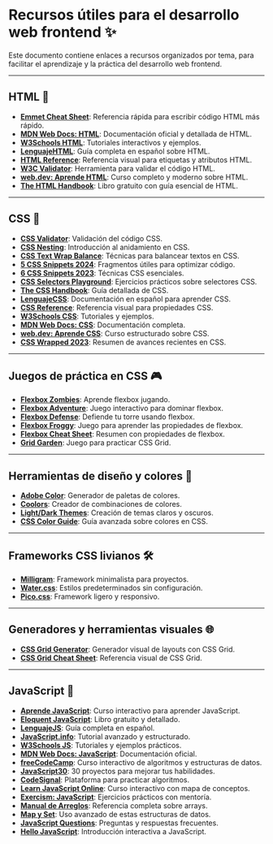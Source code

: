 # Recursos útiles para el desarrollo web frontend ✨

Este documento contiene enlaces a recursos organizados por tema, para facilitar el aprendizaje y la práctica del desarrollo web frontend.

---

## HTML 📝
- **[Emmet Cheat Sheet](https://docs.emmet.io/cheat-sheet/)**: Referencia rápida para escribir código HTML más rápido.
- **[MDN Web Docs: HTML](https://developer.mozilla.org/es/docs/Web/HTML)**: Documentación oficial y detallada de HTML.
- **[W3Schools HTML](https://www.w3schools.com/html/)**: Tutoriales interactivos y ejemplos.
- **[LenguajeHTML](https://lenguajehtml.com/html/)**: Guía completa en español sobre HTML.
- **[HTML Reference](https://htmlreference.io/)**: Referencia visual para etiquetas y atributos HTML.
- **[W3C Validator](https://validator.w3.org/#validate_by_input)**: Herramienta para validar el código HTML.
- **[web.dev: Aprende HTML](https://web.dev/learn/html)**: Curso completo y moderno sobre HTML.
- **[The HTML Handbook](https://flaviocopes.pages.dev/books/html-handbook.pdf)**: Libro gratuito con guía esencial de HTML.

---

## CSS 🌟
- **[CSS Validator](https://jigsaw.w3.org/css-validator/#validate_by_input)**: Validación del código CSS.
- **[CSS Nesting](https://developer.chrome.com/docs/css-ui/css-nesting?hl=es-419)**: Introducción al anidamiento en CSS.
- **[CSS Text Wrap Balance](https://developer.chrome.com/blog/css-text-wrap-balance?hl=es-419)**: Técnicas para balancear textos en CSS.
- **[5 CSS Snippets 2024](https://web.dev/articles/5-css-snippets-every-front-end-developer-should-know-in-2024?hl=es-419)**: Fragmentos útiles para optimizar código.
- **[6 CSS Snippets 2023](https://web.dev/articles/6-css-snippets-every-front-end-developer-should-know-in-2023?hl=es-419)**: Técnicas CSS esenciales.
- **[CSS Selectors Playground](https://www.fffuel.co/css-selectors)**: Ejercicios prácticos sobre selectores CSS.
- **[The CSS Handbook](https://flaviocopes.pages.dev/books/css-handbook.pdf)**: Guía detallada de CSS.
- **[LenguajeCSS](https://lenguajecss.com/css/)**: Documentación en español para aprender CSS.
- **[CSS Reference](https://cssreference.io/)**: Referencia visual para propiedades CSS.
- **[W3Schools CSS](https://www.w3schools.com/css/)**: Tutoriales y ejemplos.
- **[MDN Web Docs: CSS](https://developer.mozilla.org/es/docs/Web/CSS)**: Documentación completa.
- **[web.dev: Aprende CSS](https://web.dev/learn/css?hl=es)**: Curso estructurado sobre CSS.
- **[CSS Wrapped 2023](https://developer.chrome.com/blog/css-wrapped-2023?hl=es-419)**: Resumen de avances recientes en CSS.

---

## Juegos de práctica en CSS 🎮
- **[Flexbox Zombies](https://flexboxzombies.com/p/flexbox-zombies)**: Aprende flexbox jugando.
- **[Flexbox Adventure](https://codingfantasy.com/games/flexboxadventure)**: Juego interactivo para dominar flexbox.
- **[Flexbox Defense](http://www.flexboxdefense.com/)**: Defiende tu torre usando flexbox.
- **[Flexbox Froggy](https://flexboxfroggy.com/#es)**: Juego para aprender las propiedades de flexbox.
- **[Flexbox Cheat Sheet](https://www.paradigmadigital.com/assets/cms/cheat_sheet_flexbox_6fb013edd1.pdf)**: Resumen con propiedades de flexbox.
- **[Grid Garden](https://flukeout.github.io/)**: Juego para practicar CSS Grid.

---

## Herramientas de diseño y colores 🎨
- **[Adobe Color](https://color.adobe.com/es/create/color-wheel)**: Generador de paletas de colores.
- **[Coolors](https://coolors.co/)**: Creador de combinaciones de colores.
- **[Light/Dark Themes](https://web.dev/articles/light-dark?hl=es-419)**: Creación de temas claros y oscuros.
- **[CSS Color Guide](https://developer.chrome.com/docs/css-ui/high-definition-css-color-guide?hl=es-419)**: Guía avanzada sobre colores en CSS.

---

## Frameworks CSS livianos 🛠️
- **[Milligram](https://milligram.io/)**: Framework minimalista para proyectos.
- **[Water.css](https://watercss.kognise.dev/)**: Estilos predeterminados sin configuración.
- **[Pico.css](https://picocss.com/)**: Framework ligero y responsivo.

---

## Generadores y herramientas visuales 🌐
- **[CSS Grid Generator](https://cssgridgenerator.io/)**: Generador visual de layouts con CSS Grid.
- **[CSS Grid Cheat Sheet](https://media.licdn.com/dms/image/v2/D4E10AQFTwWEsmYZAJg/image-shrink_1280/image-shrink_1280/0/1725980716202?e=1726686000&v=beta&t=LNhO_i19FnHr3eZw210vIxiZwZQuql7tUmgRi2a2rEc)**: Referencia visual de CSS Grid.

---

## JavaScript 🤖
- **[Aprende JavaScript](https://www.aprendejavascript.dev/)**: Curso interactivo para aprender JavaScript.
- **[Eloquent JavaScript](https://eloquent-javascript-es.vercel.app/)**: Libro gratuito y detallado.
- **[LenguajeJS](https://lenguajejs.com/fundamentos/)**: Guía completa en español.
- **[JavaScript.info](https://es.javascript.info/)**: Tutorial avanzado y estructurado.
- **[W3Schools JS](https://www.w3schools.com/js/)**: Tutoriales y ejemplos prácticos.
- **[MDN Web Docs: JavaScript](https://developer.mozilla.org/es/docs/Web/JavaScript)**: Documentación oficial.
- **[freeCodeCamp](https://www.freecodecamp.org/learn/javascript-algorithms-and-data-structures/)**: Curso interactivo de algoritmos y estructuras de datos.
- **[JavaScript30](https://javascript30.com/)**: 30 proyectos para mejorar tus habilidades.
- **[CodeSignal](https://app.codesignal.com/)**: Plataforma para practicar algoritmos.
- **[Learn JavaScript Online](https://learnjavascript.online/knowledge-map.html)**: Curso interactivo con mapa de conceptos.
- **[Exercism: JavaScript](https://exercism.org/tracks/javascript/concepts)**: Ejercicios prácticos con mentoría.
- **[Manual de Arreglos](https://www.freecodecamp.org/espanol/news/el-manual-de-arreglos-en-javascript/)**: Referencia completa sobre arrays.
- **[Map y Set](https://www.freecodecamp.org/espanol/news/como-usar-los-objetos-map-y-set-de-javascript-explicado-con-ejemplos-de-codigo/)**: Uso avanzado de estas estructuras de datos.
- **[JavaScript Questions](https://github.com/lydiahallie/javascript-questions/blob/master/es-ES/README-ES.md)**: Preguntas y respuestas frecuentes.
- **[Hello JavaScript](https://github.com/mouredev/hello-javascript)**: Introducción interactiva a JavaScript.
